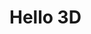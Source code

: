 # Hello 3D

<div id="example"></div>
<script type="application/javascript">
  new Vue({
    el: '#example',
    template: '<live-code class="full" :template="code" mode="html>iframe" :debounce="200" />',
    data: {
      code:
`
<base href="${host}" /><script src="./importmap.js"><\/script>

<lume-scene>
  <lume-element3d
    id="node"
    size="100 100"
    rotation="0 -70 0"
    align-point="0.5 0.5 0.5"
    mount-point="0.5 0.5 0.5"
  >
    <h3 align="center">Hello 3D world!</h3>
  </lume-element3d>
</lume-scene>

<style>
  html, body {
    margin: 0; padding: 0;
    height: 100%; width: 100%;
  }
  lume-scene {
    background: #333;
  }
  lume-element3d {
    background: deeppink;
    font-family: sans serif;
    border-radius: 5px;
  }
</style>

<script type="module">
  import 'lume'
  node.rotation = (x, y, z) => [x, ++y, z]
<\/script>

`
    },
  })
</script>
